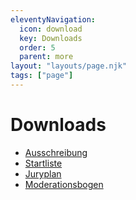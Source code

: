 ```yaml
---
eleventyNavigation:
  icon: download
  key: Downloads
  order: 5
  parent: more
layout: "layouts/page.njk"
tags: ["page"]
---
```


# Downloads

<ul class="link_list">
  <li><a href="/assets/documents/Ausschreibung.pdf" target="_blank">Ausschreibung</a></li>
  <li><a href="/downloads/startliste.pdf" target="_blank">Startliste</a></li>
  <li><a href="/assets/documents/Juryplan_NDM.pdf" target="_blank">Juryplan</a></li>
  <li><a href="/assets/documents/Moderationsbogen.pdf" target="_blank">Moderationsbogen</a></li>
</ul>
